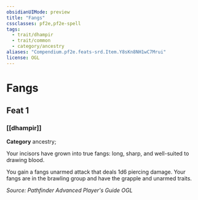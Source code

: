 ```yaml
---
obsidianUIMode: preview
title: "Fangs"
cssclasses: pf2e,pf2e-spell
tags:
  - trait/dhampir
  - trait/common
  - category/ancestry
aliases: "Compendium.pf2e.feats-srd.Item.Y8sKn8NH1wC7Mrui"
license: OGL
---
```

# Fangs
## Feat 1
### [[dhampir]]

**Category** ancestry; 




Your incisors have grown into true fangs: long, sharp, and well-suited to drawing blood.

You gain a fangs unarmed attack that deals 1d6 piercing damage. Your fangs are in the brawling group and have the grapple and unarmed traits.

*Source: Pathfinder Advanced Player's Guide*
*OGL*
